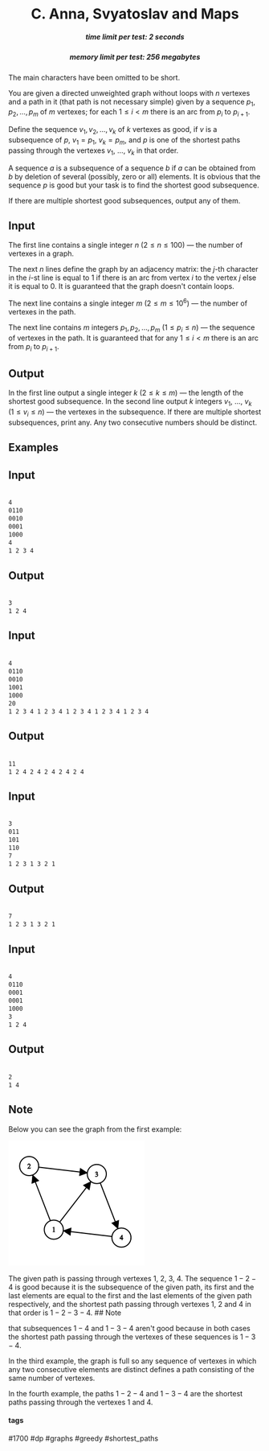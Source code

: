 <h1 style='text-align: center;'> C. Anna, Svyatoslav and Maps</h1>

<h5 style='text-align: center;'>time limit per test: 2 seconds</h5>
<h5 style='text-align: center;'>memory limit per test: 256 megabytes</h5>

The main characters have been omitted to be short.

You are given a directed unweighted graph without loops with $n$ vertexes and a path in it (that path is not necessary simple) given by a sequence $p_1, p_2, \ldots, p_m$ of $m$ vertexes; for each $1 \leq i < m$ there is an arc from $p_i$ to $p_{i+1}$.

Define the sequence $v_1, v_2, \ldots, v_k$ of $k$ vertexes as good, if $v$ is a subsequence of $p$, $v_1 = p_1$, $v_k = p_m$, and $p$ is one of the shortest paths passing through the vertexes $v_1$, $\ldots$, $v_k$ in that order.

A sequence $a$ is a subsequence of a sequence $b$ if $a$ can be obtained from $b$ by deletion of several (possibly, zero or all) elements. It is obvious that the sequence $p$ is good but your task is to find the shortest good subsequence.

If there are multiple shortest good subsequences, output any of them.

 

## Input

The first line contains a single integer $n$ ($2 \le n \le 100$) — the number of vertexes in a graph. 

The next $n$ lines define the graph by an adjacency matrix: the $j$-th character in the $i$-st line is equal to $1$ if there is an arc from vertex $i$ to the vertex $j$ else it is equal to $0$. It is guaranteed that the graph doesn't contain loops.

The next line contains a single integer $m$ ($2 \le m \le 10^6$) — the number of vertexes in the path. 

The next line contains $m$ integers $p_1, p_2, \ldots, p_m$ ($1 \le p_i \le n$) — the sequence of vertexes in the path. It is guaranteed that for any $1 \leq i < m$ there is an arc from $p_i$ to $p_{i+1}$.

## Output

In the first line output a single integer $k$ ($2 \leq k \leq m$) — the length of the shortest good subsequence. In the second line output $k$ integers $v_1$, $\ldots$, $v_k$ ($1 \leq v_i \leq n$) — the vertexes in the subsequence. If there are multiple shortest subsequences, print any. Any two consecutive numbers should be distinct.

## Examples

## Input


```

4
0110
0010
0001
1000
4
1 2 3 4

```
## Output


```

3
1 2 4 
```
## Input


```

4
0110
0010
1001
1000
20
1 2 3 4 1 2 3 4 1 2 3 4 1 2 3 4 1 2 3 4

```
## Output


```

11
1 2 4 2 4 2 4 2 4 2 4 
```
## Input


```

3
011
101
110
7
1 2 3 1 3 2 1

```
## Output


```

7
1 2 3 1 3 2 1 
```
## Input


```

4
0110
0001
0001
1000
3
1 2 4

```
## Output


```

2
1 4 
```
## Note

Below you can see the graph from the first example:

![](images/4ef7f5e9c32f49f4ca79cf7c4d7fc4ca052c1e4c.png)

The given path is passing through vertexes $1$, $2$, $3$, $4$. The sequence $1-2-4$ is good because it is the subsequence of the given path, its first and the last elements are equal to the first and the last elements of the given path respectively, and the shortest path passing through vertexes $1$, $2$ and $4$ in that order is $1-2-3-4$. ## Note

 that subsequences $1-4$ and $1-3-4$ aren't good because in both cases the shortest path passing through the vertexes of these sequences is $1-3-4$.

In the third example, the graph is full so any sequence of vertexes in which any two consecutive elements are distinct defines a path consisting of the same number of vertexes.

In the fourth example, the paths $1-2-4$ and $1-3-4$ are the shortest paths passing through the vertexes $1$ and $4$.



#### tags 

#1700 #dp #graphs #greedy #shortest_paths 